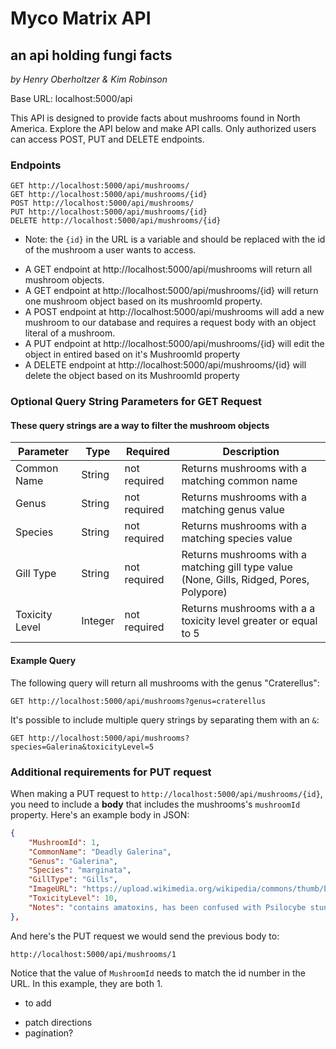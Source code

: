 # Myco Matrix API
## an api holding fungi facts
_by Henry Oberholtzer & Kim Robinson_

Base URL: localhost:5000/api

This API is designed to provide facts about mushrooms found in North America.  Explore the API below and make API calls.  Only authorized users can access POST, PUT and DELETE endpoints. 

### Endpoints

```
GET http://localhost:5000/api/mushrooms/
GET http://localhost:5000/api/mushrooms/{id}
POST http://localhost:5000/api/mushrooms/
PUT http://localhost:5000/api/mushrooms/{id}
DELETE http://localhost:5000/api/mushrooms/{id}
```
* Note: the `{id}` in the URL is a variable and should be replaced with the id of the mushroom a user wants to access.

 -   A GET endpoint at http://localhost:5000/api/mushrooms will return all mushroom objects.
 -   A GET endpoint at http://localhost:5000/api/mushrooms/{id} will return one mushroom object based on its mushroomId property.
 -   A POST endpoint at http://localhost:5000/api/mushrooms will add a new mushroom to our database and requires a request body with an object literal of a mushroom.
 -   A PUT endpoint at http://localhost:5000/api/mushrooms/{id} will edit the object in entired based on it's MushroomId property
 -   A DELETE endpoint at  http://localhost:5000/api/mushrooms/{id} will delete the object based on its MushroomId property

### Optional Query String Parameters for GET Request
#### These query strings are a way to filter the mushroom objects
| Parameter   | Type        |  Required    | Description |
| ----------- | ----------- | -----------  | ----------- |
| Common Name     | String      | not required | Returns mushrooms with a matching common name |
| Genus        | String      | not required | Returns mushrooms with a matching genus value |
| Species  | String      | not required | Returns mushrooms with a matching species value |
| Gill Type  | String      | not required | Returns mushrooms with a matching gill type value (None, Gills, Ridged, Pores, Polypore) |
| Toxicity Level  | Integer      | not required | Returns mushrooms with a a toxicity level greater or equal to 5 |

#### Example Query

The following query will return all mushrooms with the genus "Craterellus":

```
GET http://localhost:5000/api/mushrooms?genus=craterellus
```

It's possible to include multiple query strings by separating them with an `&`:

```
GET http://localhost:5000/api/mushrooms?species=Galerina&toxicityLevel=5
```
### Additional requirements for PUT request
When making a PUT request to `http://localhost:5000/api/mushrooms/{id}`, you need to include a **body** that includes the mushrooms's `mushroomId` property. Here's an example body in JSON:

```json
{
    "MushroomId": 1,
    "CommonName": "Deadly Galerina", 
    "Genus": "Galerina", 
    "Species": "marginata", 
    "GillType": "Gills", 
    "ImageURL": "https://upload.wikimedia.org/wikipedia/commons/thumb/b/b7/Craterellus_cornucopioides_Eestis.JPG/800px-Craterellus_cornucopioides_Eestis.JPG", 
    "ToxicityLevel": 10, 
    "Notes": "contains amatoxins, has been confused with Psilocybe stuntzii" 
},
```

And here's the PUT request we would send the previous body to:

```
http://localhost:5000/api/mushrooms/1
```

Notice that the value of `MushroomId` needs to match the id number in the URL. In this example, they are both 1.
 
* to add
- patch directions
- pagination?

